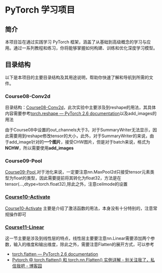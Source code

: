 # PyTorch 学习项目

## 简介
本项目旨在通过实践学习 PyTorch 框架，涵盖了从基础到高级概念的学习与应用。通过一系列教程和练习，你将能够掌握如何构建、训练和优化深度学习模型。

## 目录结构

以下是本项目的主要目录结构及其用途说明，帮助你快速了解和导航到所需的文件。



### Course08-Conv2d

目录结构：[Course08-Conv2d](./Course08-Conv2d)，此次实验中主要涉及到reshape的用法，其具体内容需要参考[torch.reshape — PyTorch 2.6 documentation](https://pytorch.org/docs/stable/generated/torch.reshape.html)以及add_images的用法



由于Course08中设置的out_channels大于3，对于SummaryWriter无法显示，因此需要用到reshape修改tensor的大小，此外，对于SummaryWriter的来说，由于add_image针对的**一个图片**，接受CHW图片，但是对于batch来说，格式为**NCHW**，所以需要使用**add_images**



### Course09-Pool

[Course09-Pool](./Course09-Pool),对于池化来说，一定要注意nn.MaxPool2d只接受tensor元素类型为float的类型，因此需要提前将其转化为float32，方法是在tensor(...,dtype=torch.float32),除此之外，注意ceilmode的设置



###  [Course10-Activate](Course10-Activate) 

 [Course10-Activate](Course10-Activate) 主要是介绍了激活函数的用法，本身没有十分特别的，注意常规操作即可



###  [Course11-Linear](Course11-Linear) 

这一节主要是涉及到线性层的特点，线性层主要要注意nn.Linear需要添加两个参数，输入的维度和输出维度，除此之外，需要注意Flatten的展开方式，可以参考

- [torch.flatten — PyTorch 2.6 documentation](https://pytorch.org/docs/stable/generated/torch.flatten.html)
- [Pytorch 中 torch.flatten() 和 torch.nn.Flatten() 实例详解 - 别关注我了，私信我吧 - 博客园](https://www.cnblogs.com/BlairGrowing/p/16074632.html)

